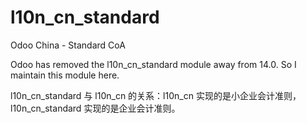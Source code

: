 # l10n_cn_standard
Odoo China - Standard CoA

Odoo has removed the l10n_cn_standard module away from 14.0. So I maintain this module here.

l10n_cn_standard 与 l10n_cn 的关系：l10n_cn 实现的是小企业会计准则，l10n_cn_standard 实现的是企业会计准则。
